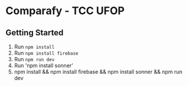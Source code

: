 # Comparafy - TCC UFOP

## Getting Started

1. Run `npm install`
2. Run `npm install firebase`
3. Run `npm run dev`
4. Run 'npm install sonner'
5. npm install && npm install firebase && npm install sonner && npm run dev


